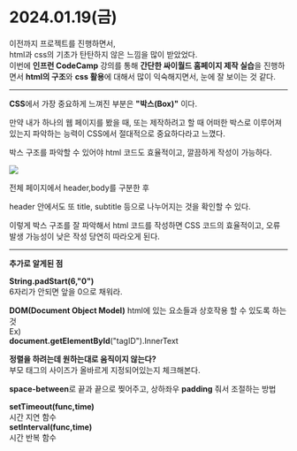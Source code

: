 <h1>2024.01.19(금)</h1>

이전까지 프로젝트를 진행하면서,<br> html과 css의 기초가 탄탄하지 않은 느낌을 많이 받았었다.<br>
이번에 **인프런 CodeCamp** 강의를 통해 **간단한 싸이월드 홈페이지 제작 실습**을 진행하면서 **html의 구조**와 **css 활용**에 대해서 많이 익숙해지면서, 눈에 잘 보이는 것 같다.

---

**CSS**에서 가장 중요하게 느껴진 부분은 **"박스(Box)"** 이다. <br>

만약 내가 하나의 웹 페이지를 봤을 때, 또는 제작하려고 할 때 어떠한 박스로 이루어져 있는지 파악하는 능력이 CSS에서 절대적으로 중요하다라고 느꼈다.

박스 구조를 파악할 수 있어야 html 코드도 효율적이고, 깔끔하게 작성이 가능하다.

<img src="./cyworld.png">

전체 페이지에서 header,body를 구분한 후

header 안에서도 또 title, subtitle 등으로 나누어지는 것을 확인할 수 있다.

이렇게 박스 구조를 잘 파악해서 html 코드를 작성하면 CSS 코드의 효율적이고, 오류 발생 가능성이 낮은 작성 당연히 따라오게 된다.

---

**추가로 알게된 점**

**String.padStart(6,"0")**<br>
6자리가 안되면 앞을 0으로 채워라.

**DOM(Document Object Model)** 
html에 있는 요소들과 상호작용 할 수 있도록 하는 것<br>
Ex)<br>**document.getElementById**("tagID").InnerText

**정렬을 하려는데 원하는대로 움직이지 않는다?**<br>
부모 태그의 사이즈가 올바르게 지정되어있는지 체크해본다.

**space-between**로 끝과 끝으로 찢어주고,
상하좌우 **padding** 줘서 조절하는 방법

**setTimeout(func,time)**<br>
시간 지연 함수<br>
**setInterval(func,time)**<br>시간 반복 함수
